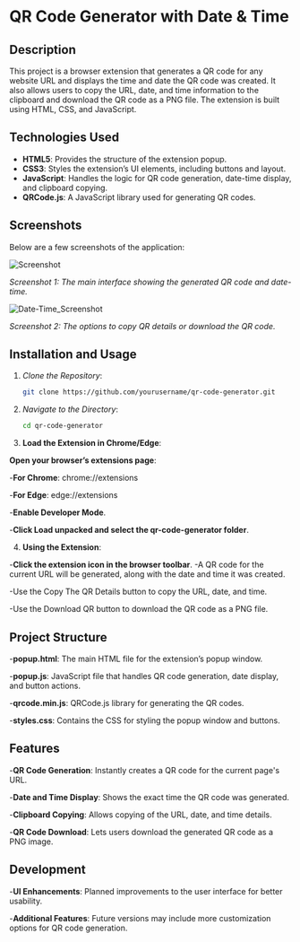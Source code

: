 # QR Code Generator with Date & Time

## Description

This project is a browser extension that generates a QR code for any website URL and displays the time and date the QR code was created. It also allows users to copy the URL, date, and time information to the clipboard and download the QR code as a PNG file. The extension is built using HTML, CSS, and JavaScript.

## Technologies Used

- **HTML5**: Provides the structure of the extension popup.
- **CSS3**: Styles the extension’s UI elements, including buttons and layout.
- **JavaScript**: Handles the logic for QR code generation, date-time display, and clipboard copying.
- **QRCode.js**: A JavaScript library used for generating QR codes.

## Screenshots

Below are a few screenshots of the application:

![Screenshot](https://github.com/user-attachments/assets/fc194d39-9ca1-413b-a24b-14d6708ffc2b)




*Screenshot 1: The main interface showing the generated QR code and date-time.*

![Date-Time_Screenshot](https://github.com/user-attachments/assets/a96385a9-8a56-4689-98b4-fab3395e3f0b)




*Screenshot 2: The options to copy QR details or download the QR code.*


##   Installation and Usage

1. *Clone the Repository*:
   ```bash
   git clone https://github.com/yourusername/qr-code-generator.git

2. *Navigate to the Directory*:
   ```bash
   cd qr-code-generator

3. **Load the Extension in Chrome/Edge**:

**Open your browser’s extensions page**:

-**For Chrome**: chrome://extensions

-**For Edge**: edge://extensions

-**Enable Developer Mode**.

-**Click Load unpacked and select the qr-code-generator folder**.

4.  **Using the Extension**:

-**Click the extension icon in the browser toolbar**.
-A QR code for the current URL will be generated, along with the date and time it was created.

-Use the Copy The QR Details button to copy the URL, date, and time.

-Use the Download QR button to download the QR code as a PNG file.


##   Project Structure
-**popup.html**: The main HTML file for the extension’s popup window.

-**popup.js**: JavaScript file that handles QR code generation, date display, and button actions.

-**qrcode.min.js**: QRCode.js library for generating the QR codes.

-**styles.css**: Contains the CSS for styling the popup window and buttons.

##   Features

-**QR Code Generation**: Instantly creates a QR code for the current page's URL.

-**Date and Time Display**: Shows the exact time the QR code was generated.

-**Clipboard Copying**: Allows copying of the URL, date, and time details.

-**QR Code Download**: Lets users download the generated QR code as a PNG image.

##   Development
-**UI Enhancements**: Planned improvements to the user interface for better usability.

-**Additional Features**: Future versions may include more customization options for QR code generation.
